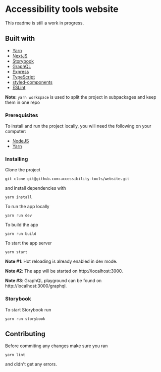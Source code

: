 # Accessibility tools website

This readme is still a work in progress.

## Built with

- [Yarn](https://yarnpkg.com/)
- [NextJS](https://nextjs.org/)
- [Storybook](https://storybook.js.org/)
- [GraphQL](https://graphql.org/)
- [Express](https://expressjs.com/)
- [TypeScript](https://www.typescriptlang.org/)
- [styled-components](https://styled-components.com/)
- [ESLint](https://eslint.org/)

**Note**: `yarn workspace` is used to split the project in subpackages and keep them in one repo 

### Prerequisites

To install and run the project locally, you will need the following on your computer:

- [NodeJS](https://nodejs.org/en/)
- [Yarn](https://yarnpkg.com/)

### Installing

Clone the project
```
git clone git@github.com:accessibility-tools/website.git
```

and install dependencies with
```
yarn install
```

To run the app locally
```
yarn run dev
```

To build the app

```
yarn run build
```

To start the app server
```
yarn start
```

**Note #1**: Hot reloading is already enabled in dev mode.

**Note #2**: The app will be started on http://localhost:3000.

**Note #3**: GraphQL playground can be found on http://localhost:3000/graphql.

### Storybook

To start Storybook run
```
yarn run storybook
```

## Contributing
Before commiting any changes make sure you ran
```
yarn lint
```
and didn't get any errors.

